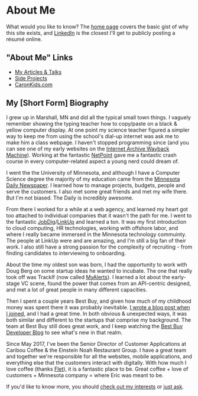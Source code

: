 # About Me
What would you like to know? The [home page](/) covers the basic gist of why this site exists, and [LinkedIn](https://www.linkedin.com/in/ecaron) is the closest I'll get to publicly posting a résumé online.

## "About Me" Links
* [My Articles & Talks](/about/articles.html)
* [Side Projects](/about/side-projects.html)
* [CaronKids.com](https://caronkids.com)

## My [Short Form] Biography
I grew up in Marshall, MN and did all the typical small town things. I vaguely remember showing the typing teacher how to copy/paste on a black & yellow computer display. At one point my science teacher figured a simpler way to keep me from using the school's dial-up internet was ask me to make him a class webpage. I haven't stopped programming since (and you can see one of my early websites on the [Internet Archive Wayback Machine](http://web.archive.org/web/19980530123639/http://www.starpoint.net/~swtours/)). Working at the fantastic [NetPoint](http://www.starpoint.net) gave me a fantastic crash course in every computer-related aspect a young nerd could dream of.

I went the the University of Minnesota, and although I have a Computer Science degree the majority of my education came from the [Minnesota Daily Newspaper](http://www.mndaily.com/). I learned how to manage projects, budgets, people and serve the customers. I also met some great friends and met my wife there. But I'm not biased. The Daily is incredibly awesome.

From there I worked for a while at a web agency, and learned my heart got too attached to individual companies that it wasn't the path for me. I went to the fantastic [JobDig](http://www.jobdig.com/)/[LinkUp](http://www.linkup.com/) and learned a ton. It was my first introduction to cloud computing, HR technologies, working with offshore labor, and where I really became immersed in the Minnesota technology commuinty. The people at LinkUp were and are amazing, and I'm still a big fan of their work. I also still have a strong passion for the complexity of recruiting - from finding candidates to interviewing to onboarding.

About the time my oldest son was born, I had the opportunity to work with Doug Berg on some startup ideas he wanted to incubate. The one that really took off was TrackIf (now called [MyAlerts](https://myalerts.com/)). I learned a lot about the early-stage VC scene, found the power that comes from an API-centric designed, and met a lot of great people in many different capacities.

Then I spent a couple years Best Buy, and given how much of my childhood money was spent there it was probably inevitable. [I wrote a blog post when I joined](https://medium.com/best-buy-developers/a-best-buy-fanboi-takes-over-the-api-team-4037ba67947c), and I had a great time. In both obvious & unexpected ways, it was both similar and different to the startups that comprise my background. The team at Best Buy still does great work, and I keep watching the [Best Buy Developer Blog](https://medium.com/best-buy-developers/) to see what's new in that realm.

Since May 2017, I've been the Senior Director of Customer Applications at Caribou Coffee &amp; the Einstein Noah Restaurant Group. I have a great team and together we're responsible for all the websites, mobile applications, and everything else that the customers interact with digitally. With how much I love coffee (thanks [Flet](https://twitter.com/flettre)), it is a fantastic place to be. Great coffee + love of customers + Minnesota company = where Eric was meant to be.

If you'd like to know more, you should [check out my interests](/interests/) or [just ask](/contact.html).
